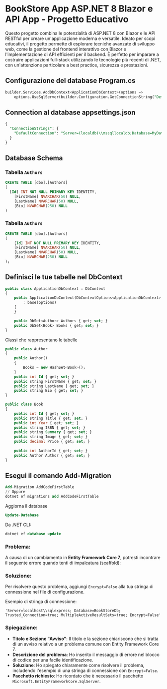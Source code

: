 # BookStore App ASP.NET 8 Blazor e API App - Progetto Educativo

Questo progetto combina le potenzialità di ASP.NET 8 con Blazor e le API RESTful per creare un'applicazione moderna e versatile. Ideato per scopi educativi, il progetto permette di esplorare tecniche avanzate di sviluppo web, come la gestione del frontend interattivo con Blazor e l'implementazione di API efficienti per il backend. È perfetto per imparare a costruire applicazioni full-stack utilizzando le tecnologie più recenti di .NET, con un'attenzione particolare a best practice, sicurezza e prestazioni.

## Configurazione del database Program.cs
```sql
builder.Services.AddDbContext<ApplicationDbContext>(options =>
    options.UseSqlServer(builder.Configuration.GetConnectionString("DefaultConnection")));
```
## Connection al database appsettings.json

```sql
{
  "ConnectionStrings": {
    "DefaultConnection": "Server=(localdb)\\mssqllocaldb;Database=MyDatabase;Trusted_Connection=True;"
  }
}
```

## Database Schema

### Tabella `Authors`
```sql
CREATE TABLE [dbo].[Authors]
(
  [Id] INT NOT NULL PRIMARY KEY IDENTITY, 
    [FirstName] NVARCHAR(50) NULL, 
    [LastName] NVARCHAR(50) NULL, 
    [Bio] NVARCHAR(250) NULL
)
```
### Tabella `Authors`

```sql
CREATE TABLE [dbo].[Authors]
(
    [Id] INT NOT NULL PRIMARY KEY IDENTITY, 
    [FirstName] NVARCHAR(50) NULL, 
    [LastName] NVARCHAR(50) NULL, 
    [Bio] NVARCHAR(250) NULL
);
```

## Definisci le tue tabelle nel DbContext

```sql
public class ApplicationDbContext : DbContext
{
    public ApplicationDbContext(DbContextOptions<ApplicationDbContext> options)
        : base(options)
    {
    }

    public DbSet<Author> Authors { get; set; }
    public DbSet<Book> Books { get; set; }
}

```
Classi che rappresentano le tabelle 

```sql
public class Author
{
    public Author()
    {
    	Books = new HashSet<Book>();
    }
    public int Id { get; set; }
    public string FirstName { get; set; }
    public string LastName { get; set; }
    public string Bio { get; set; }
}

public class Book
{
    public int Id { get; set; }
    public string Title { get; set; }
    public int Year { get; set; }
    public string ISBN { get; set; }
    public string Summary { get; set; }
    public string Image { get; set; }
    public decimal Price { get; set; }
    
    public int AuthorId { get; set; }
    public Author Author { get; set; }
}

```
## Esegui il comando Add-Migration

```sql
Add-Migration AddCodeFirstTable
// Oppure
dotnet ef migrations add AddCodeFirstTable
```

Aggiorna il database
```sql
Update-Database
```
Da .NET CLI:

```sql
dotnet ef database update
```
### Problema:
A causa di un cambiamento in **Entity Framework Core 7**, potresti incontrare il seguente errore quando tenti di impalcatura (scaffold):

### Soluzione:
Per risolvere questo problema, aggiungi `Encrypt=False` alla tua stringa di connessione nel file di configurazione. 

Esempio di stringa di connessione:

```plaintext
'Server=localhost\\sqlexpress; Database=BookStoreDb; Trusted_Connection=true; MultipleActiveResultSets=true; Encrypt=False'
```

### Spiegazione:

- **Titolo e Sezione "Avviso"**: Il titolo e la sezione chiariscono che si tratta di un avviso relativo a un problema comune con Entity Framework Core 7.
- **Descrizione del problema**: Ho inserito il messaggio di errore nel blocco di codice per una facile identificazione.
- **Soluzione**: Ho spiegato chiaramente come risolvere il problema, includendo l'esempio di una stringa di connessione con `Encrypt=False`.
- **Pacchetto richiesto**: Ho ricordato che è necessario il pacchetto `Microsoft.EntityFrameworkCore.SqlServer`.

```sql
```

```sql
```
